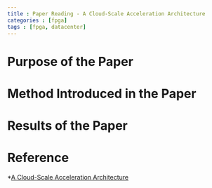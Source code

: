 ```yaml
---
title : Paper Reading - A Cloud-Scale Acceleration Architecture
categories : [fpga]
tags : [fpga, datacenter]
---
```


# Purpose of the Paper

# Method Introduced in the Paper

# Results of the Paper

# Reference

*[A Cloud-Scale Acceleration Architecture](https://www.microsoft.com/en-us/research/wp-content/uploads/2016/10/Cloud-Scale-Acceleration-Architecture.pdf)
